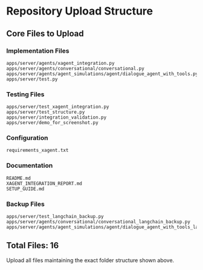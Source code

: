 # Repository Upload Structure

## Core Files to Upload

### Implementation Files
```
apps/server/agents/xagent_integration.py
apps/server/agents/conversational/conversational.py
apps/server/agents/agent_simulations/agent/dialogue_agent_with_tools.py
apps/server/test.py
```

### Testing Files
```
apps/server/test_xagent_integration.py
apps/server/test_structure.py
apps/server/integration_validation.py
apps/server/demo_for_screenshot.py
```

### Configuration
```
requirements_xagent.txt
```

### Documentation
```
README.md
XAGENT_INTEGRATION_REPORT.md
SETUP_GUIDE.md
```

### Backup Files
```
apps/server/test_langchain_backup.py
apps/server/agents/conversational/conversational_langchain_backup.py
apps/server/agents/agent_simulations/agent/dialogue_agent_with_tools_langchain_backup.py
```

## Total Files: 16

Upload all files maintaining the exact folder structure shown above.
